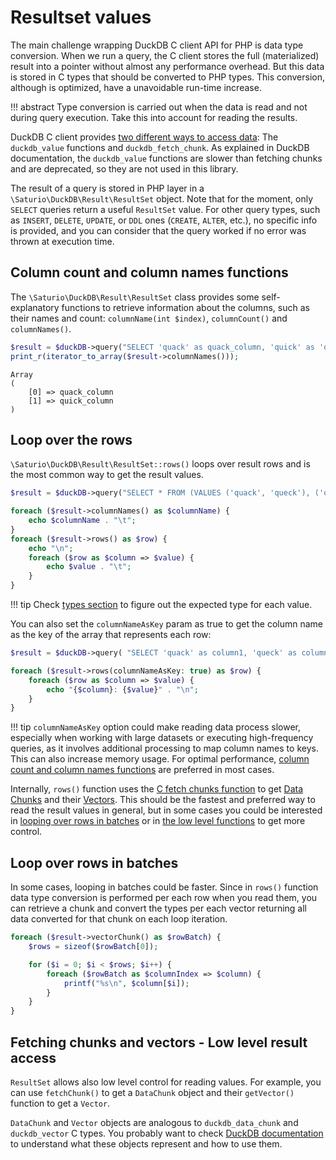 # Resultset values

The main challenge wrapping DuckDB C client API for PHP is
data type conversion. When we run a query, the C client stores the full (materialized) result
into a pointer without almost any performance overhead. But this data is
stored in C types that should be converted to PHP types. This conversion,
although is optimized, have a unavoidable run-time increase.

!!! abstract
    Type conversion is carried out when the data is read and not during query execution.
    Take this into account for reading the results.

DuckDB C client provides [two different ways to access data](https://duckdb.org/docs/stable/clients/c/query#value-extraction): 
The `duckdb_value` functions and `duckdb_fetch_chunk`. As explained in DuckDB documentation,
the `duckdb_value` functions are slower than fetching chunks and are deprecated,
so they are not used in this library.

The result of a query is stored in PHP layer in a `\Saturio\DuckDB\Result\ResultSet`
object. Note that for the moment, only `SELECT` queries return a useful `ResultSet`
value. For other query types, such as `INSERT`, `DELETE`, `UPDATE`, or
`DDL` ones (`CREATE`, `ALTER`, etc.), no specific info is provided, and
you can consider that the query worked if no error was thrown at execution time.

## Column count and column names functions

The `\Saturio\DuckDB\Result\ResultSet` class provides some self-explanatory
functions to retrieve information about the columns, such as their names and count:
`columnName(int $index)`, `columnCount()` and `columnNames()`.

```php
$result = $duckDB->query("SELECT 'quack' as quack_column, 'quick' as 'quick_column';");
print_r(iterator_to_array($result->columnNames()));
```

```shell
Array
(
    [0] => quack_column
    [1] => quick_column
)
```

## Loop over the rows

`\Saturio\DuckDB\Result\ResultSet::rows()` loops over result rows and
is the most common way to get the result values.

```php
$result = $duckDB->query("SELECT * FROM (VALUES ('quack', 'queck'), ('quick', NULL), ('duck', 'cool'));");

foreach ($result->columnNames() as $columnName) {
    echo $columnName . "\t";
}
foreach ($result->rows() as $row) {
    echo "\n";
    foreach ($row as $column => $value) {
        echo $value . "\t";
    }
}
```

!!! tip
    Check [types section](types.md) to figure out the expected type
    for each value.

You can also set the `columnNameAsKey` param as true to get the column
name as the key of the array that represents each row:

```php
$result = $duckDB->query( "SELECT 'quack' as column1, 'queck' as column2, 'quick' as column3;");

foreach ($result->rows(columnNameAsKey: true) as $row) {
    foreach ($row as $column => $value) {
        echo "{$column}: {$value}" . "\n";
    }
}
```
!!! tip
    `columnNameAsKey` option could make reading data process slower,
    especially when working with large datasets or executing high-frequency queries,
    as it involves additional processing to map column names to keys. This can also
    increase memory usage. For optimal performance, 
    [column count and column names functions](#column-count-and-column-names-functions)
    are preferred in most cases.

Internally, `rows()` function uses the [C fetch chunks function](https://duckdb.org/docs/stable/clients/c/query#value-extraction)
to get [Data Chunks](https://duckdb.org/docs/stable/clients/c/data_chunk) 
and their [Vectors](https://duckdb.org/docs/stable/clients/c/vector).
This should be the fastest and preferred way to read the result values in general,
but in some cases you could be interested in
[looping over rows in batches](#loop-over-rows-in-batches)
or in [the low level functions](#fetching-chunks-and-vectors-low-level-result-access)
to get more control.

## Loop over rows in batches

In some cases, looping in batches could be faster. Since in `rows()`
function data type conversion is performed per each row when you read
them, you can retrieve a chunk and convert the types per each vector
returning all data converted for that chunk on each loop iteration.

```php
foreach ($result->vectorChunk() as $rowBatch) {
    $rows = sizeof($rowBatch[0]);

    for ($i = 0; $i < $rows; $i++) {
        foreach ($rowBatch as $columnIndex => $column) {
            printf("%s\n", $column[$i]);
        }
    }
}
```

## Fetching chunks and vectors - Low level result access

`ResultSet` allows also low level control for reading values.
For example, you can use `fetchChunk()` to get a `DataChunk` 
object and their `getVector()` function to get a `Vector`.

`DataChunk` and `Vector` objects are analogous to `duckdb_data_chunk`
and `duckdb_vector` C types. You probably want to check 
[DuckDB documentation](https://duckdb.org/docs/stable/clients/c)
to understand what these objects represent and how to use them.

